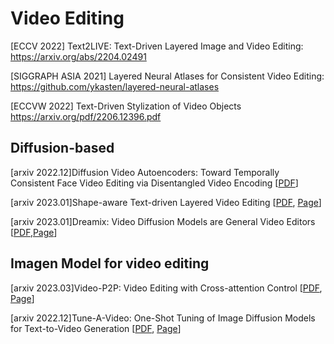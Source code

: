 # Video Editing

[ECCV 2022] Text2LIVE: Text-Driven Layered Image and Video Editing: https://arxiv.org/abs/2204.02491

[SIGGRAPH ASIA 2021] Layered Neural Atlases for Consistent Video Editing: https://github.com/ykasten/layered-neural-atlases

[ECCVW 2022] Text-Driven Stylization of Video Objects https://arxiv.org/pdf/2206.12396.pdf


## Diffusion-based 
[arxiv 2022.12]Diffusion Video Autoencoders: Toward Temporally Consistent Face Video Editing via Disentangled Video Encoding \[[PDF](https://arxiv.org/pdf/2212.02802.pdf)\]

[arxiv 2023.01]Shape-aware Text-driven Layered Video Editing [[PDF](https://arxiv.org/abs/2301.13173), [Page](https://text-video-edit.github.io/)]

[arxiv 2023.01]Dreamix: Video Diffusion Models are General Video Editors [[PDF](https://arxiv.org/abs/2302.01329),[Page](https://dreamix-video-editing.github.io/)]



## Imagen Model for video editing 
[arxiv 2023.03]Video-P2P: Video Editing with Cross-attention Control [[PDF](https://arxiv.org/abs/2303.04761), [Page](https://video-p2p.github.io/)]

[arxiv 2022.12]Tune-A-Video: One-Shot Tuning of Image Diffusion Models for Text-to-Video Generation [[PDF](https://arxiv.org/abs/2212.11565), [Page](https://tuneavideo.github.io/)]
